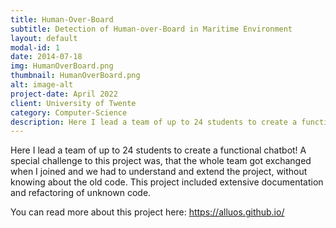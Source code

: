 ```yaml
---
title: Human-Over-Board
subtitle: Detection of Human-over-Board in Maritime Environment
layout: default
modal-id: 1
date: 2014-07-18
img: HumanOverBoard.png
thumbnail: HumanOverBoard.png
alt: image-alt
project-date: April 2022
client: University of Twente
category: Computer-Science
description: Here I lead a team of up to 24 students to create a functional chatbot! A special challenge to this project was, that the whole team got exchanged when I joined and we had to understand and extend the  project, without knowing about the old code.
---
```


Here I lead a team of up to 24 students to create a functional chatbot! A special challenge to this project was, that the whole team got exchanged when I joined and we had to understand and extend the project, without knowing about the old code.
This project included extensive documentation and refactoring of unknown code.

You can read more about this project here: <https://alluos.github.io/>
